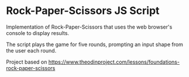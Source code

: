 # Rock-Paper-Scissors JS Script
Implementation of Rock-Paper-Scissors that uses the
web browser's console to display results.

The script plays the game for five rounds, prompting an
input shape from the user each round.

Project based on https://www.theodinproject.com/lessons/foundations-rock-paper-scissors